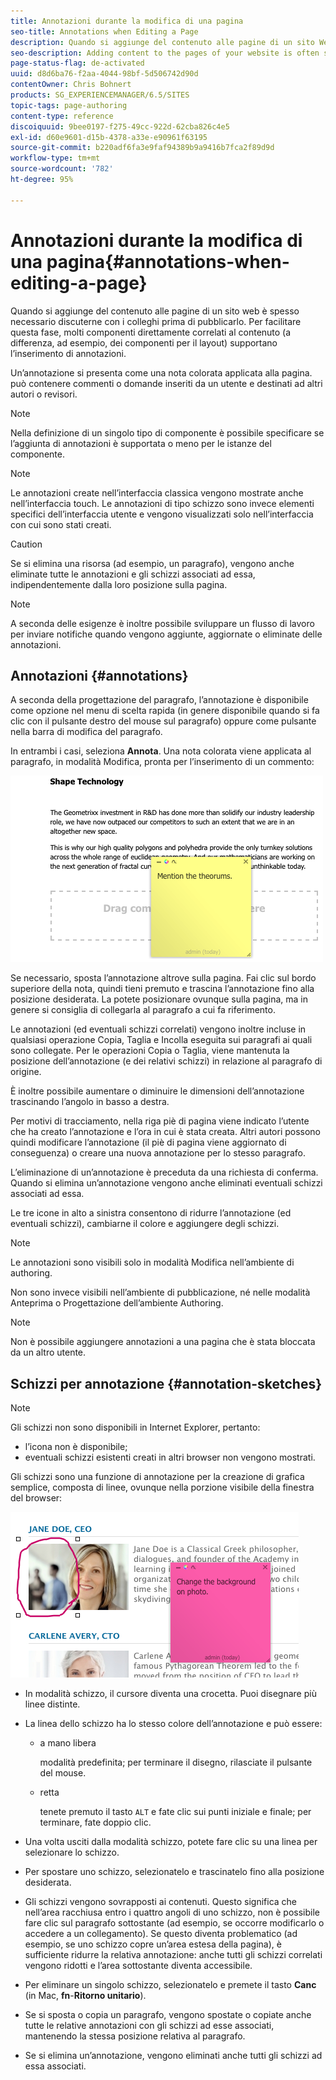 ```yaml
---
title: Annotazioni durante la modifica di una pagina
seo-title: Annotations when Editing a Page
description: Quando si aggiunge del contenuto alle pagine di un sito Web è spesso necessario discuterne con i colleghi prima di pubblicarlo. Per semplificare le cose, molti componenti direttamente correlati al contenuto supportano l’inserimento di annotazioni.
seo-description: Adding content to the pages of your website is often subject to discussions prior to it actually being published. To aid this, many components directly related to content allow you to add an annotation.
page-status-flag: de-activated
uuid: d8d6ba76-f2aa-4044-98bf-5d506742d90d
contentOwner: Chris Bohnert
products: SG_EXPERIENCEMANAGER/6.5/SITES
topic-tags: page-authoring
content-type: reference
discoiquuid: 9bee0197-f275-49cc-922d-62cba826c4e5
exl-id: d60e9601-d15b-4378-a33e-e90961f63195
source-git-commit: b220adf6fa3e9faf94389b9a9416b7fca2f89d9d
workflow-type: tm+mt
source-wordcount: '782'
ht-degree: 95%

---
```


# Annotazioni durante la modifica di una pagina{#annotations-when-editing-a-page}

Quando si aggiunge del contenuto alle pagine di un sito web è spesso necessario discuterne con i colleghi prima di pubblicarlo. Per facilitare questa fase, molti componenti direttamente correlati al contenuto (a differenza, ad esempio, dei componenti per il layout) supportano l’inserimento di annotazioni.

Un’annotazione si presenta come una nota colorata applicata alla pagina. può contenere commenti o domande inseriti da un utente e destinati ad altri autori o revisori.

>[!NOTE]
>
>Nella definizione di un singolo tipo di componente è possibile specificare se l’aggiunta di annotazioni è supportata o meno per le istanze del componente.

>[!NOTE]
>
>Le annotazioni create nell’interfaccia classica vengono mostrate anche nell’interfaccia touch. Le annotazioni di tipo schizzo sono invece elementi specifici dell’interfaccia utente e vengono visualizzati solo nell’interfaccia con cui sono stati creati.

>[!CAUTION]
>
>Se si elimina una risorsa (ad esempio, un paragrafo), vengono anche eliminate tutte le annotazioni e gli schizzi associati ad essa, indipendentemente dalla loro posizione sulla pagina.

>[!NOTE]
>
>A seconda delle esigenze è inoltre possibile sviluppare un flusso di lavoro per inviare notifiche quando vengono aggiunte, aggiornate o eliminate delle annotazioni.

## Annotazioni {#annotations}

A seconda della progettazione del paragrafo, l’annotazione è disponibile come opzione nel menu di scelta rapida (in genere disponibile quando si fa clic con il pulsante destro del mouse sul paragrafo) oppure come pulsante nella barra di modifica del paragrafo.

In entrambi i casi, seleziona **Annota**. Una nota colorata viene applicata al paragrafo, in modalità Modifica, pronta per l’inserimento di un commento:

![chlimage_1-137](assets/chlimage_1-137.png)

Se necessario, sposta l’annotazione altrove sulla pagina. Fai clic sul bordo superiore della nota, quindi tieni premuto e trascina l’annotazione fino alla posizione desiderata. La potete posizionare ovunque sulla pagina, ma in genere si consiglia di collegarla al paragrafo a cui fa riferimento.

Le annotazioni (ed eventuali schizzi correlati) vengono inoltre incluse in qualsiasi operazione Copia, Taglia e Incolla eseguita sui paragrafi ai quali sono collegate. Per le operazioni Copia o Taglia, viene mantenuta la posizione dell’annotazione (e dei relativi schizzi) in relazione al paragrafo di origine.

È inoltre possibile aumentare o diminuire le dimensioni dell’annotazione trascinando l’angolo in basso a destra.

Per motivi di tracciamento, nella riga piè di pagina viene indicato l’utente che ha creato l’annotazione e l’ora in cui è stata creata. Altri autori possono quindi modificare l’annotazione (il piè di pagina viene aggiornato di conseguenza) o creare una nuova annotazione per lo stesso paragrafo.

L’eliminazione di un’annotazione è preceduta da una richiesta di conferma. Quando si elimina un’annotazione vengono anche eliminati eventuali schizzi associati ad essa.

Le tre icone in alto a sinistra consentono di ridurre l’annotazione (ed eventuali schizzi), cambiarne il colore e aggiungere degli schizzi.

>[!NOTE]
>
>Le annotazioni sono visibili solo in modalità Modifica nell’ambiente di authoring.
>
>Non sono invece visibili nell’ambiente di pubblicazione, né nelle modalità Anteprima o Progettazione dell’ambiente Authoring.

>[!NOTE]
>
>Non è possibile aggiungere annotazioni a una pagina che è stata bloccata da un altro utente.

## Schizzi per annotazione {#annotation-sketches}

>[!NOTE]
>
>Gli schizzi non sono disponibili in Internet Explorer, pertanto:
>
>* l’icona non è disponibile;
>* eventuali schizzi esistenti creati in altri browser non vengono mostrati.
>


Gli schizzi sono una funzione di annotazione per la creazione di grafica semplice, composta di linee, ovunque nella porzione visibile della finestra del browser:

![chlimage_1-138](assets/chlimage_1-138.png)

* In modalità schizzo, il cursore diventa una crocetta. Puoi disegnare più linee distinte.
* La linea dello schizzo ha lo stesso colore dell’annotazione e può essere:

   * a mano libera

      modalità predefinita; per terminare il disegno, rilasciate il pulsante del mouse.

   * retta

      tenete premuto il tasto `ALT` e fate clic sui punti iniziale e finale; per terminare, fate doppio clic.

* Una volta usciti dalla modalità schizzo, potete fare clic su una linea per selezionare lo schizzo.
* Per spostare uno schizzo, selezionatelo e trascinatelo fino alla posizione desiderata.
* Gli schizzi vengono sovrapposti ai contenuti. Questo significa che nell’area racchiusa entro i quattro angoli di uno schizzo, non è possibile fare clic sul paragrafo sottostante (ad esempio, se occorre modificarlo o accedere a un collegamento). Se questo diventa problematico (ad esempio, se uno schizzo copre un’area estesa della pagina), è sufficiente ridurre la relativa annotazione: anche tutti gli schizzi correlati vengono ridotti e l’area sottostante diventa accessibile.
* Per eliminare un singolo schizzo, selezionatelo e premete il tasto **Canc** (in Mac, **fn**-**Ritorno unitario**).

* Se si sposta o copia un paragrafo, vengono spostate o copiate anche tutte le relative annotazioni con gli schizzi ad esse associati, mantenendo la stessa posizione relativa al paragrafo.
* Se si elimina un’annotazione, vengono eliminati anche tutti gli schizzi ad essa associati.
